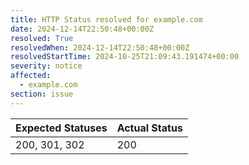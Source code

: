 ```yaml
---
title: HTTP Status resolved for example.com
date: 2024-12-14T22:50:48+00:00Z
resolved: True
resolvedWhen: 2024-12-14T22:50:48+00:00Z
resolvedStartTime: 2024-10-25T21:09:43.191474+00:00
severity: notice
affected:
  - example.com
section: issue
---
```


| Expected Statuses | Actual Status  |
|-------------------|----------------|
| 200, 301, 302 | 200 |
